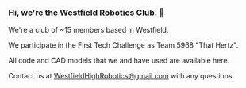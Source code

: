 ### Hi, we're the Westfield Robotics Club. 👋
We're a club of ~15 members based in Westfield.

We participate in the First Tech Challenge as Team 5968 "That Hertz".

All code and CAD models that we and have used are available here.


Contact us at WestfieldHighRobotics@gmail.com with any questions.
